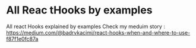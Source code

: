 # All Reac tHooks by examples

All react Hooks explained by examples
  Check my meduim story : https://medium.com/@badrvkacimi/react-hooks-when-and-where-to-use-f87f1e0fc87a 
